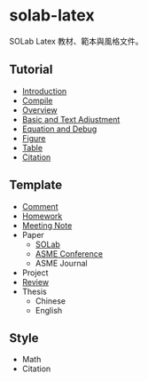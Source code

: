 # solab-latex

SOLab Latex 教材、範本與風格文件。

## Tutorial

- [Introduction](./Tutorial/Introduction.md)
- [Compile](./Tutorial/Compile.md)
- [Overview](./Tutorial/Overview/Latex_overview.pdf)
- [Basic and Text Adjustment](./Tutorial/Basic/Latex_basic_and_text_adjustment.pdf)
- [Equation and Debug](./Tutorial/Equation/Latex_equation.pdf)
- [Figure](./Tutorial/Figure/Latex_Figure.pdf)
- [Table](./Tutorial/Table/Latex_Table.pdf)
- [Citation](./Tutorial/Citation.md)

## Template

- [Comment](./Template/Comment/SOLab_Comment.pdf)
- [Homework](./Template/Homework/SOLab_Homework.pdf)
- [Meeting Note](./Template/Meeting_Note/SOLab_Meeting_Note.pdf)
- Paper
    - [SOLab](./Template/Paper/SOLab/SOLab_Paper.pdf)
    - [ASME Conference](./Template/Paper/ASME_Conference/asme2e.pdf)
    - ASME Journal
- Project
- [Review](./Template/Review/SOLab_Review.pdf)
- Thesis
    - Chinese
    - English

## Style

- Math
- Citation

